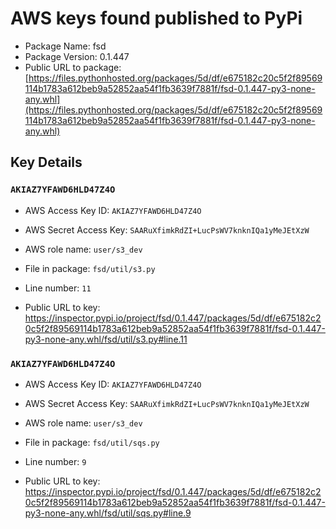 # AWS keys found published to PyPi

* Package Name: fsd
* Package Version: 0.1.447
* Public URL to package: [https://files.pythonhosted.org/packages/5d/df/e675182c20c5f2f89569114b1783a612beb9a52852aa54f1fb3639f7881f/fsd-0.1.447-py3-none-any.whl](https://files.pythonhosted.org/packages/5d/df/e675182c20c5f2f89569114b1783a612beb9a52852aa54f1fb3639f7881f/fsd-0.1.447-py3-none-any.whl)

## Key Details

### `AKIAZ7YFAWD6HLD47Z4O`

* AWS Access Key ID: `AKIAZ7YFAWD6HLD47Z4O`
* AWS Secret Access Key: `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` 
* AWS role name: `user/s3_dev`
* File in package: `fsd/util/s3.py`
* Line number: `11`

* Public URL to key: https://inspector.pypi.io/project/fsd/0.1.447/packages/5d/df/e675182c20c5f2f89569114b1783a612beb9a52852aa54f1fb3639f7881f/fsd-0.1.447-py3-none-any.whl/fsd/util/s3.py#line.11



### `AKIAZ7YFAWD6HLD47Z4O`

* AWS Access Key ID: `AKIAZ7YFAWD6HLD47Z4O`
* AWS Secret Access Key: `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` 
* AWS role name: `user/s3_dev`
* File in package: `fsd/util/sqs.py`
* Line number: `9`

* Public URL to key: https://inspector.pypi.io/project/fsd/0.1.447/packages/5d/df/e675182c20c5f2f89569114b1783a612beb9a52852aa54f1fb3639f7881f/fsd-0.1.447-py3-none-any.whl/fsd/util/sqs.py#line.9


